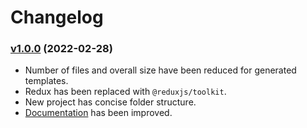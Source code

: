 # Changelog


### [v1.0.0](https://github.com/sprakash57/create-react-saga/releases/tag/1.0.0) (2022-02-28)

* Number of files and overall size have been reduced for generated templates.
* Redux has been replaced with `@reduxjs/toolkit`.
* New project has concise folder structure.
* <a href="https://sprakash57.github.io/ecslate" target="_blank" rel="noopener noreferrer">Documentation</a> has been improved.
